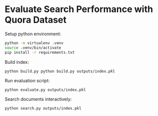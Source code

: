 # Evaluate Search Performance with Quora Dataset

Setup python environment:

```bash
python -m virtualenv .venv
source .venv/bin/activate
pip install -r requirements.txt
```

Build index:

```basdh
python build.py python build.py outputs/index.pkl
```

Run evaluation script:

```bash
python evaluate.py outputs/index.pkl
```

Search documents interactively:

```bash
python search.py outputs/index.pkl
```

